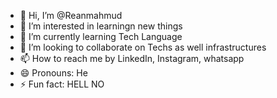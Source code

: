 - 👋 Hi, I’m @Reanmahmud
- 👀 I’m interested in learningn new things
- 🌱 I’m currently learning Tech Language
- 💞️ I’m looking to collaborate on Techs as well infrastructures
- 📫 How to reach me by LinkedIn, Instagram, whatsapp
- 😄 Pronouns: He
- ⚡ Fun fact: HELL NO

<!---
Reanmahmud/Reanmahmud is a ✨ special ✨ repository because its `README.md` (this file) appears on your GitHub profile.
You can click the Preview link to take a look at your changes.
--->
